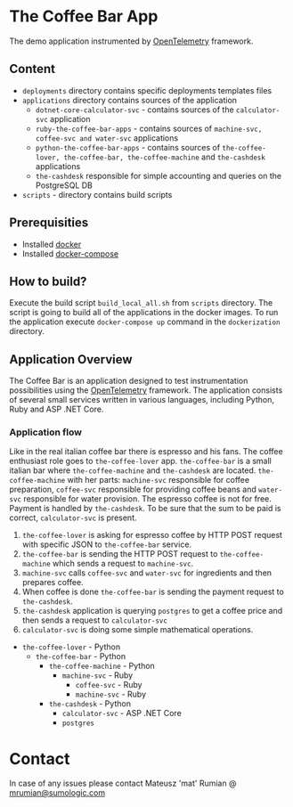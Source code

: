 # The Coffee Bar App 
The demo application instrumented by [OpenTelemetry] framework.

## Content
* `deployments` directory contains specific deployments templates files
* `applications` directory contains sources of the application
    * `dotnet-core-calculator-svc` - contains sources of the `calculator-svc` application
    * `ruby-the-coffee-bar-apps` - contains sources of `machine-svc, coffee-svc and water-svc` applications
    * `python-the-coffee-bar-apps` - contains sources of `the-coffee-lover, the-coffee-bar, the-coffee-machine` and 
    `the-cashdesk` applications
    * `the-cashdesk` responsible for simple accounting and queries on the PostgreSQL DB
* `scripts` - directory contains build scripts

## Prerequisities
* Installed [docker]
* Installed [docker-compose]

## How to build?
Execute the build script `build_local_all.sh` from `scripts` directory. The script is going to build all of the 
applications in the docker images.  To run the application execute `docker-compose up` command in the `dockerization` directory.

## Application Overview
The Coffee Bar is an application designed to test instrumentation possibilities using the [OpenTelemetry] framework. 
The application consists of several small services written in various languages, including Python, Ruby and 
ASP .NET Core.

### Application flow
Like in the real italian coffee bar there is espresso and his fans. The coffee enthusiast role goes to `the-coffee-lover` 
app. `the-coffee-bar` is a small italian bar where `the-coffee-machine` and `the-cashdesk` are located. 
`the-coffee-machine` with her parts: `machine-svc` responsible for coffee preparation, `coffee-svc` responsible for 
providing coffee beans and `water-svc` responsible for water provision. The espresso coffee is not for free. 
Payment is handled by `the-cashdesk`. To be sure that the sum to be paid is correct, `calculator-svc` is present.

1. `the-coffee-lover` is asking for espresso coffee by HTTP POST request with specific JSON to `the-coffee-bar` service.  
2. `the-coffee-bar` is sending the HTTP POST request to `the-coffee-machine` which sends a request to `machine-svc`.  
3. `machine-svc` calls `coffee-svc` and `water-svc` for ingredients and then prepares coffee.  
4. When coffee is done `the-coffee-bar` is sending the payment request to `the-cashdesk`.  
5. `the-cashdesk` application is querying `postgres` to get a coffee price and then sends a request to `calculator-svc`  
6. `calculator-svc` is doing some simple mathematical operations.

* `the-coffee-lover` - Python
    * `the-coffee-bar` - Python
        * `the-coffee-machine` - Python
            * `machine-svc` - Ruby
                * `coffee-svc` - Ruby
                * `machine-svc` - Ruby
        * `the-cashdesk` - Python
            * `calculator-svc` - ASP .NET Core
            * `postgres`


# Contact
In case of any issues please contact Mateusz 'mat' Rumian @ mrumian@sumologic.com


[//]: # (These are reference links used in the body of this note and get stripped out when the markdown processor does its job. There is no need to format nicely because it shouldn't be seen. Thanks SO - http://stackoverflow.com/questions/4823468/store-comments-in-markdown-syntax)

   [pipenv]: <https://pypi.org/project/pipenv/>
   [jaeger]: <https://www.jaegertracing.io/docs/1.18/getting-started/#all-in-one>
   [docker]: <https://docs.docker.com/get-docker/>
   [docker-compose]: <https://docs.docker.com/compose/install/>
   [OpenTelemetry-Python]: <https://opentelemetry-python.readthedocs.io/en/stable/examples/auto-instrumentation/README.html>
   [OpenTelemetry]: <https://opentelemetry.io/>
